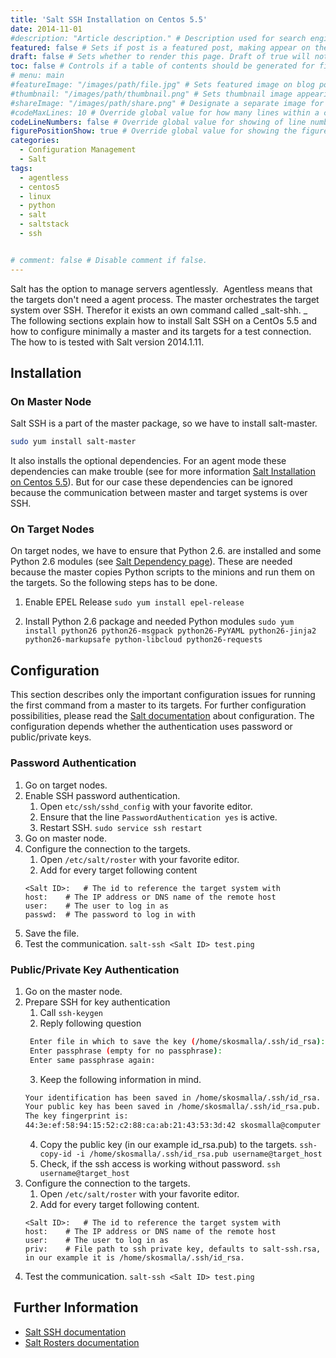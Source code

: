 ```yaml
---
title: 'Salt SSH Installation on Centos 5.5'
date: 2014-11-01
#description: "Article description." # Description used for search engine.
featured: false # Sets if post is a featured post, making appear on the home page side bar.
draft: false # Sets whether to render this page. Draft of true will not be rendered.
toc: false # Controls if a table of contents should be generated for first-level links automatically.
# menu: main
#featureImage: "/images/path/file.jpg" # Sets featured image on blog post.
#thumbnail: "/images/path/thumbnail.png" # Sets thumbnail image appearing inside card on homepage.
#shareImage: "/images/path/share.png" # Designate a separate image for social media sharing.
#codeMaxLines: 10 # Override global value for how many lines within a code block before auto-collapsing.
codeLineNumbers: false # Override global value for showing of line numbers within code block.
figurePositionShow: true # Override global value for showing the figure label.
categories:
  - Configuration Management
  - Salt
tags:
  - agentless
  - centos5
  - linux
  - python
  - salt
  - saltstack
  - ssh


# comment: false # Disable comment if false.
---
```


Salt has the option to manage servers agentlessly.  Agentless means that the targets don't need a agent process. The master orchestrates the target system over SSH. Therefor it exists an own command called _salt-shh. _ The following sections explain how to install Salt SSH on a CentOs 5.5 and how to configure minimally a master and its targets for a test connection. The how to is tested with Salt version 2014.1.11.

Installation
------------

### On Master Node

Salt SSH is a part of the master package, so we have to install salt-master.
```bash
sudo yum install salt-master
```
It also installs the optional dependencies. For an agent mode these dependencies can make trouble (see for more information [Salt Installation on Centos 5.5](https://blog.sandra-parsick.de/2014/10/18/salt-installation-on-centos-5-5/ "Salt Installation On Centos 5.5")). But for our case these dependencies can be ignored because the communication between master and target systems is over SSH.

### On Target Nodes

On target nodes, we have to ensure that Python 2.6. are installed and some Python 2.6 modules (see [Salt Dependency page](http://docs.saltstack.com/en/latest/topics/installation/#dependencies "Salt Dependencies")). These are needed because the master copies Python scripts to the minions and run them on the targets. So the following steps has to be done.

1.  Enable EPEL Release `sudo yum install epel-release `

2.  Install Python 2.6 package and needed Python modules `sudo yum install python26 python26-msgpack python26-PyYAML python26-jinja2 python26-markupsafe python-libcloud python26-requests `

Configuration
-------------

This section describes only the important configuration issues for running the first command from a master to its targets. For further configuration possibilities, please read the [Salt documentation](http://docs.saltstack.com/en/latest/topics/ssh/index.html) about configuration. The configuration depends whether the authentication uses password or public/private keys.

### Password Authentication

1.  Go on target nodes.
2.  Enable SSH password authentication.
    1.  Open `etc/ssh/sshd_config` with your favorite editor.
    2.  Ensure that the line `PasswordAuthentication yes` is active.
    3.  Restart SSH. `sudo service ssh restart `
3.  Go on master node.
4.  Configure the connection to the targets.
    1.  Open `/etc/salt/roster` with your favorite editor.
    2.  Add for every target following content
    ```text
    <Salt ID>:   # The id to reference the target system with
    host:    # The IP address or DNS name of the remote host
    user:    # The user to log in as
    passwd:  # The password to log in with
    ```
3.  Save the file.
4.  Test the communication. `salt-ssh <Salt ID> test.ping `

### Public/Private Key Authentication

1.  Go on the master node.
2.  Prepare SSH for key authentication
    1.  Call `ssh-keygen `
    2.  Reply following question
    ```bash
     Enter file in which to save the key (/home/skosmalla/.ssh/id_rsa):
     Enter passphrase (empty for no passphrase):
     Enter same passphrase again:
    ```
    3.  Keep the following information in mind.
    ```bash
    Your identification has been saved in /home/skosmalla/.ssh/id_rsa.
    Your public key has been saved in /home/skosmalla/.ssh/id_rsa.pub.
    The key fingerprint is:
    44:3e:ef:58:94:15:52:c2:88:ca:ab:21:43:53:3d:42 skosmalla@computer
    ```
    4.  Copy the public key (in our example id\_rsa.pub) to the targets. `ssh-copy-id -i /home/skosmalla/.ssh/id_rsa.pub username@target_host `
    5.  Check, if the ssh access is working without password. `ssh username@target_host `
3.  Configure the connection to the targets.
    1.  Open `/etc/salt/roster` with your favorite editor.
    2.  Add for every target following content.
    ```text
    <Salt ID>:   # The id to reference the target system with
    host:    # The IP address or DNS name of the remote host
    user:    # The user to log in as
    priv:    # File path to ssh private key, defaults to salt-ssh.rsa, in our example it is /home/skosmalla/.ssh/id_rsa.
    ```
4.  Test the communication. `salt-ssh <Salt ID> test.ping `

 Further Information
--------------------

*   [Salt SSH documentation](http://salt.readthedocs.org/en/latest/topics/ssh/index.html)
*   [Salt Rosters documentation](http://salt.readthedocs.org/en/latest/topics/ssh/roster.html)
